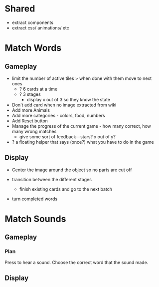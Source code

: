 # Shared

- extract components
- extract css/ animations/ etc

# Match Words

## Gameplay

- limit the number of active tiles > when done with them move to next ones
  - ? 6 cards at a time
  - ? 3 stages
    - display x out of 3 so they know the state
- Don't add card when no image extracted from wiki
- Add more Animals
- Add more categories - colors, food, numbers
- Add Reset button
- Manage the progress of the current game - how many correct, how many wrong matches
  - give some sort of feedback—stars? x out of y?
- ? a floating helper that says (once?) what you have to do in the game

## Display

- Center the image around the object so no parts are cut off

- transition between the different stages
  - finish existing cards and go to the next batch
- turn completed words

# Match Sounds

## Gameplay

### Plan

Press to hear a sound. Choose the correct word that the sound made.

## Display
